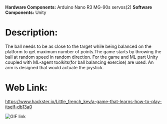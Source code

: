__Hardware Components:__
Arduino Nano R3
MG-90s servos(2)
__Software Components:__
Unity
# Description:
The ball needs to be as close to the target while being balanced on the platform to get maximum number of points.The game starts by throwing the ball at random speed in random direction.
For the game and ML part Unity coupled with ML-agent toolkits(for ball balancing exercise) are used.
An arm is designed that would actuate the joystick.
# Web Link:
https://www.hackster.io/Little_french_kev/a-game-that-learns-how-to-play-itself-db13a0


![GIF link](https://media.giphy.com/media/eKIcMPMLuSJAdbc6cY/giphy.gif)
